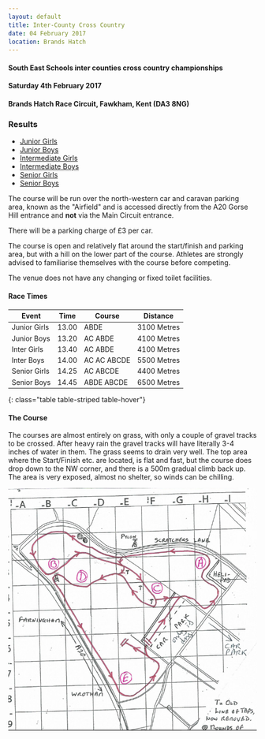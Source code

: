 ```yaml
---
layout: default
title: Inter-County Cross Country
date: 04 February 2017
location: Brands Hatch
---
```


#### South East Schools inter counties cross country championships

#### Saturday 4th February 2017

#### Brands Hatch Race Circuit, Fawkham, Kent (DA3 8NG)

<div class="panel panel-info">
    <div class="panel-heading">
        <h3 class="panel-title">Results</h3>
    </div>
    <div class="panel-body">
        <ul>
            <li><a href="/files/events/16-17/2017-02-04-inter-county-cross-country/SE-Schools-Inter-Counties-Cross-Country-Junior-Girls-2017.pdf">Junior Girls</a></li>
            <li><a href="/files/events/16-17/2017-02-04-inter-county-cross-country/SE-Schools-Inter-Counties-Cross-Country-Junior-Boys-2017.pdf">Junior Boys</a></li>
            <li><a href="/files/events/16-17/2017-02-04-inter-county-cross-country/SE-Schools-Inter-Counties-Cross-Country-Intermediate-Girls-2017.pdf">Intermediate Girls</a></li>
            <li><a href="/files/events/16-17/2017-02-04-inter-county-cross-country/SE-Schools-Inter-Counties-Cross-Country-Intermediate-Boys-2017.pdf">Intermediate Boys</a></li>
            <li><a href="/files/events/16-17/2017-02-04-inter-county-cross-country/SE-Schools-Inter-Counties-Cross-Country-Senior-Girls-2017.pdf">Senior Girls</a></li>
            <li><a href="/files/events/16-17/2017-02-04-inter-county-cross-country/SE-Schools-Inter-Counties-Cross-Country-Senior-Boys-2017.pdf">Senior Boys</a></li>
        </ul>
    </div>
</div>

The course will be run over the north-western car and caravan parking area, known as the "Airfield" and is accessed directly from the A20 Gorse Hill entrance and **not** via the Main Circuit entrance.

There will be a parking charge of &#163;3 per car.

The course is open and relatively flat around the start/finish and parking area, but with a hill on the lower part of the course. Athletes are strongly advised to familiarise themselves with the course before competing.

The venue does not have any changing or fixed toilet facilities.

#### Race Times

| Event                             | Time  | Course                    | Distance      |
| ---                               |---    | ---                       | ---           |
| Junior Girls                      | 13.00 | ABDE                      | 3100 Metres   |
| Junior Boys                       | 13.20 | AC ABDE                   | 4100 Metres   |
| Inter Girls                       | 13.40 | AC ABDE                   | 4100 Metres   |
| Inter Boys                        | 14.00 | AC AC ABCDE               | 5500 Metres   |
| Senior Girls                      | 14.25 | AC ABCDE                  | 4400 Metres   |
| Senior Boys                       | 14.45 | ABDE ABCDE                | 6500 Metres   |
{: class="table table-striped table-hover"}


#### The Course

The courses are almost entirely on grass, with only a couple of gravel tracks to be crossed. After heavy rain the gravel tracks will have literally 3-4 inches of water in them. The grass seems to drain very well. The top area where the Start/Finish etc. are located, is flat and fast, but the course does drop down to the NW corner, and there is a 500m gradual climb back up. The area is very exposed, almost no shelter, so winds can be chilling.

<a href="/images/events/16-17/2017-02-04-inter-county-cross-country/course-map.PNG" target="_blank">
    <img src="/images/events/16-17/2017-02-04-inter-county-cross-country/course-map.PNG" style="max-width:100%;"/>
</a>